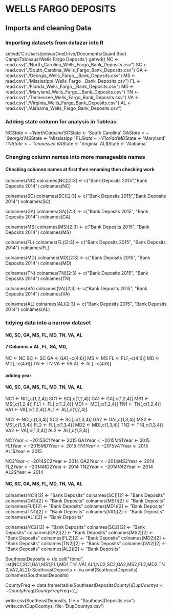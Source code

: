 # WELLS FARGO DEPOSITS
## Imports and cleaning Data

### Importing datasets from datazar into R

setwd('C:/Users/joewa/OneDrive/Documents/Quant Boot Camp/Tableaus/Wells Fargo Deposits')
getwd()
NC <- read.csv("./North_Carolina_Wells_Fargo_Bank_Deposits.csv")
SC <- read.csv("./South_Carolina_Wells_Fargo_Bank_Deposits.csv")
GA <- read.csv("./Georgia_Wells_Fargo__Bank_Deposits.csv")
MS <- read.csv("./Mississippi_Wells_Fargo__Bank_Deposits.csv")
FL <- read.csv("./Florida_Wells_Fargo__Bank_Deposits.csv")
MD <- read.csv("./Maryland_Wells_Fargo__Bank_Deposits.csv")
TN <- read.csv("./Tennessee_Wells_Fargo_Bank_Deposits.csv")
VA <- read.csv("./Virginia_Wells_Fargo_Bank_Deposits.csv")
AL <- read.csv("./Alabama_Wells_Fargo_Bank_Deposits.csv")

### Adding state column for analysis in Tableau
NC$State <- 'North Carolina'
SC$State <- 'South Carolina'
GA$State <- 'Georgia'
MS$State <- 'Mississippi'
FL$State <- 'Florida'
MD$State <- 'Maryland'
TN$State <- 'Tennessee'
VA$State <- 'Virginia'
AL$State <- 'Alabama'

### Changing column names into more manageable names
#### Checking columnn names at first then renaming then checking work

colnames(NC)
colnames(NC)[2:3] <- c("Bank Deposits 2015","Bank Deposits 2014")
colnames(NC)

colnames(SC)
colnames(SC)[2:3] <- c("Bank Deposits 2015","Bank Deposits 2014")
colnames(SC)

colnames(GA)
colnames(GA)[2:3] <- c("Bank Deposits 2015", "Bank Deposits 2014")
colnames(GA)

colnames(MS)
colnames(MS)[2:3] <- c("Bank Deposits 2015", "Bank Deposits 2014")
colnames(MS)

colnames(FL)
colnames(FL)[2:3] <- c("Bank Deposits 2015", "Bank Deposits 2014")
colnames(FL)

colnames(MD)
colnames(MD)[2:3] <- c("Bank Deposits 2015", "Bank Deposits 2014")
colnames(MD)

colnames(TN)
colnames(TN)[2:3] <- c("Bank Deposits 2015", "Bank Deposits 2014")
colnames(TN)

colnames(VA)
colnames(VA)[2:3] <- c("Bank Deposits 2015", "Bank Deposits 2014")
colnames(VA)

colnames(AL)
colnames(AL)[2:3] <- c("Bank Deposits 2015", "Bank Deposits 2014")
colnames(AL)

### tidying data into a narrow dataset
#### NC, SC, GA, MS, FL, MD, TN, VA, AL
#### 7 Columns =  AL, FL, GA, MD, 

NC <- NC
SC <- SC
GA <- GA[,-c(4:6)]
MS <- MS
FL <- FL[,-c(4:6)]
MD <- MD[,-c(4:6)]
TN <- TN
VA <- VA
AL <- AL[,-c(4:6)]


#### adding year
#### NC, SC, GA, MS, FL, MD, TN, VA, AL
NC1 <- NC[,c(1,2,4)]
SC1 <- SC[,c(1,2,4)]
GA1 <- GA[,c(1,2,4)]
MS1 <- MS[,c(1,2,4)]
FL1 <- FL[,c(1,2,4)]
MD1 <- MD[,c(1,2,4)]
TN1 <- TN[,c(1,2,4)]
VA1 <- VA[,c(1,2,4)]
AL1 <- AL[,c(1,2,4)]

NC2 <- NC[,c(1,3,4)]
SC2 <- SC[,c(1,3,4)]
GA2 <- GA[,c(1,3,4)]
MS2 <- MS[,c(1,3,4)]
FL2 <- FL[,c(1,3,4)]
MD2 <- MD[,c(1,3,4)]
TN2 <- TN[,c(1,3,4)]
VA2 <- VA[,c(1,3,4)]
AL2 <- AL[,c(1,3,4)]

NC1$Year <- 2015
SC1$Year <- 2015
GA1$Year <- 2015
MS1$Year <- 2015
FL1$Year <- 2015
MD1$Year <- 2015
TN1$Year <- 2015
VA1$Year <- 2015
AL1$Year <- 2015

NC2$Year <- 2014
SC2$Year <- 2014
GA2$Year <- 2014
MS2$Year <- 2014
FL2$Year <- 2014
MD2$Year <- 2014
TN2$Year <- 2014
VA2$Year <- 2014
AL2$Year <- 2014

#### NC, SC, GA, MS, FL, MD, TN, VA, AL

colnames(NC1)[2] <- "Bank Deposits"
colnames(SC1)[2] <- "Bank Deposits"
colnames(GA1)[2] <- "Bank Deposits"
colnames(MS1)[2] <- "Bank Deposits"
colnames(FL1)[2] <- "Bank Deposits"
colnames(MD1)[2] <- "Bank Deposits"
colnames(TN1)[2] <- "Bank Deposits"
colnames(VA1)[2] <- "Bank Deposits"
colnames(AL1)[2] <- "Bank Deposits"

colnames(NC2)[2] <- "Bank Deposits"
colnames(SC2)[2] <- "Bank Deposits"
colnames(GA2)[2] <- "Bank Deposits"
colnames(MS2)[2] <- "Bank Deposits"
colnames(FL2)[2] <- "Bank Deposits"
colnames(MD2)[2] <- "Bank Deposits"
colnames(TN2)[2] <- "Bank Deposits"
colnames(VA2)[2] <- "Bank Deposits"
colnames(AL2)[2] <- "Bank Deposits"


SoutheastDeposits <- do.call("rbind", list(NC1,SC1,GA1,MS1,FL1,MD1,TN1,VA1,AL1,NC2,SC2,GA2,MS2,FL2,MD2,TN2,VA2,AL2))
SoutheastDeposits <- na.omit(SoutheastDeposits)
colnames(SoutheastDeposits)

CountyFreq <- data.frame(table(SoutheastDeposits$County))
DupCountys <- CountyFreq[CountyFreq$Freq>2,]

write.csv(SoutheastDeposits, file = "SoutheastDeposits.csv") 
write.csv(DupCountys, file='DupCountys.csv')
